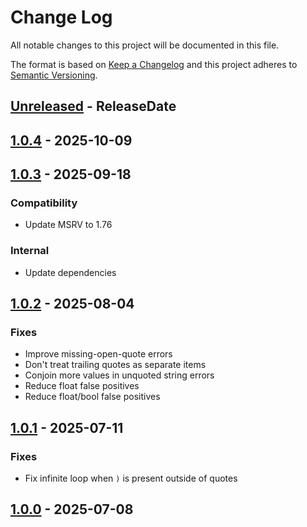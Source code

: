 # Change Log
All notable changes to this project will be documented in this file.

The format is based on [Keep a Changelog](https://keepachangelog.com/)
and this project adheres to [Semantic Versioning](https://semver.org/).

<!-- next-header -->
## [Unreleased] - ReleaseDate

## [1.0.4] - 2025-10-09

## [1.0.3] - 2025-09-18

### Compatibility

- Update MSRV to 1.76

### Internal

- Update dependencies

## [1.0.2] - 2025-08-04

### Fixes

- Improve missing-open-quote errors
- Don't treat trailing quotes as separate items
- Conjoin more values in unquoted string errors
- Reduce float false positives
- Reduce float/bool false positives

## [1.0.1] - 2025-07-11

### Fixes

- Fix infinite loop when `)` is present outside of quotes

## [1.0.0] - 2025-07-08

<!-- next-url -->
[Unreleased]: https://github.com/toml-rs/toml/compare/toml_parser-v1.0.4...HEAD
[1.0.4]: https://github.com/toml-rs/toml/compare/toml_parser-v1.0.3...toml_parser-v1.0.4
[1.0.3]: https://github.com/toml-rs/toml/compare/toml_parser-v1.0.2...toml_parser-v1.0.3
[1.0.2]: https://github.com/toml-rs/toml/compare/toml_parser-v1.0.1...toml_parser-v1.0.2
[1.0.1]: https://github.com/toml-rs/toml/compare/toml_parser-v1.0.0...toml_parser-v1.0.1
[1.0.0]: https://github.com/toml-rs/toml/compare/e5b281ad...toml_parser-v1.0.0
